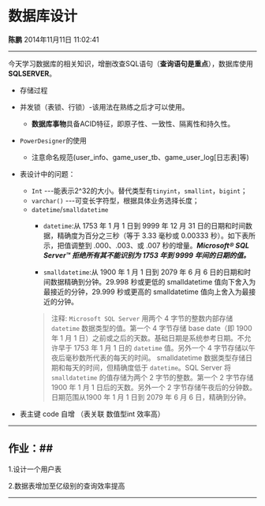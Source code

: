 # 数据库设计

**陈鹏** 2014年11月11日 11:02:41

---

今天学习数据库的相关知识，增删改查SQL语句（**查询语句是重点**），数据库使用**SQLSERVER**。

 - 存储过程
 - 并发锁（表锁、行锁）-该用法在熟练之后才可以使用。
    - **数据库事物**具备ACID特征，即原子性、一致性、隔离性和持久性。
 - `PowerDesigner`的使用
    - 注意命名规范(user_info、game_user_tb、game_user_log[日志表]等)
 - 表设计中的问题：
    - `Int` ---能表示2^32的大小。替代类型有`tinyint`，`smallint`，`bigint`；
    - `varchar()` ---可变长字符型，根据具体业务选择长度；
    - `datetime`/`smalldatetime`
        - `datetime`:从 1753 年 1 月 1 日到 9999 年 12 月 31 日的日期和时间数据，精确度为百分之三秒（等于 3.33 毫秒或 0.00333 秒）。如下表所示，把值调整到 .000、.003、或 .007 秒的增量。***Microsoft® SQL Server™ 拒绝所有其不能识别为 1753 年到 9999 年间的日期的值。***

        - `smalldatetime`:从 1900 年 1 月 1 日到 2079 年 6 月 6 日的日期和时间数据精确到分钟。29.998 秒或更低的 smalldatetime 值向下舍入为最接近的分钟，29.999 秒或更高的 smalldatetime 值向上舍入为最接近的分钟。
        > 注释:
        `Microsoft SQL Server` 用两个 4 字节的整数内部存储 `datetime` 数据类型的值。第一个 4 字节存储 base date（即 1900 年 1 月 1 日）之前或之后的天数。基础日期是系统参考日期。不允许早于 1753 年 1 月 1 日的 `datetime` 值。另外一个 4 字节存储以午夜后毫秒数所代表的每天的时间。
smalldatetime 数据类型存储日期和每天的时间，但精确度低于 `datetime`。SQL Server 将 `smalldatetime` 的值存储为两个 2 字节的整数。第一个 2 字节存储 1900 年 1 月 1 日后的天数。另外一个 2 字节存储午夜后的分钟数。日期范围从1900 年 1 月 1 日到 2079 年 6 月 6 日，精确到分钟。

 - 表主键 code 自增 （表关联 数值型int 效率高）

 
    

----------
## 作业：##
1.设计一个用户表

2.数据表增加至亿级别的查询效率提高



---